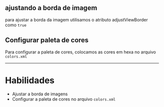 ## ajustando a borda de imagem

para ajustar a borda da imagem utilisamos o atributo adjustViewBorder como `true`

## Configurar paleta de cores

Para configurar a paleta de cores, colocamos as cores em hexa no arquivo `colors.xml`


---
# Habilidades
- Ajustar a borda de imagens
- Configurar a paleta de cores no arquivo `colors.xml`
